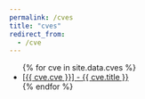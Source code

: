 ```yaml
---
permalink: /cves
title: "cves"
redirect_from:
  - /cve
---
```


<ul class="cves">
{% for cve in site.data.cves %}
  <li>
    <a href="{{ cve.link }}">[{{ cve.cve }}] - {{ cve.title }}</a>
  </li>
{% endfor %}
</ul>